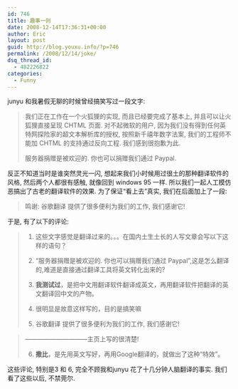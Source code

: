 ```yaml
---
id: 746
title: 趣事一则
date: 2008-12-14T17:36:31+00:00
author: Eric
layout: post
guid: http://blog.youxu.info/?p=746
permalink: /2008/12/14/joke/
dsq_thread_id:
  - 482226822
categories:
  - Funny
---
```

junyu 和我暑假无聊的时候曾经搞笑写过一段文字:

> 我们正在工作在一个火狐狸的实现, 而且已经要完成了基本上, 并且可以让火狐狸直接呈现 CHTML 页面. 对不起微软的用户, 因为我们没有得到任何英特网探险家的超文本解析库的授权, 按照新千禧年数字法案, 我们的工程师不能加 CHTML 的支持通过反向工程. 我们感到很抱歉为此.
> 
> 服务器捐赠是被欢迎的. 你也可以捐赠我们通过 Paypal.

反正不知道当时是谁突然灵光一闪, 想起来我们小时候用过很土的那种翻译软件的风格, 然后两个人都很有感触, 就像回到 windows 95 一样. 所以我们一起人工模仿恶搞出了古老的翻译软件的效果. 为了保证“看上去”真实, 我们在后面加上了一段:

> 鸣谢: 谷歌翻译 提供了很多便利为我们的工作, 我们感谢它!

于是, 有了以下的评论:

> 1. 这些文字感觉是翻译过来的。。。在国内土生土长的人写文章会写以下这样的语句？
> 
> 2. &#8220;服务器捐赠是被欢迎的. 你也可以捐赠我们通过 Paypal&#8221;,这是怎么翻译的,难道是直接通过翻译工具将英文转化出来的?
> 
> 3. **我测试过**，是把中文用翻译软件翻译成英文，再用翻译软件把翻译的英文翻译回中文的产物。
> 
> 4. 很明显是故意这样写的，目的是搞笑嘛
> 
> 5. 谷歌翻译 提供了很多便利为我们的工作, 我们感谢它!
  
> ——————————主页上写的很清楚!
> 
> 6. **撒比**，是先用英文写好，再用Google翻译的，就做出了这种“特效”。

这些评论, 特别是3 和 6, 完全不顾我和junyu 花了十几分钟人脑翻译的事实. 我们看了这些以后, 不禁莞尔.